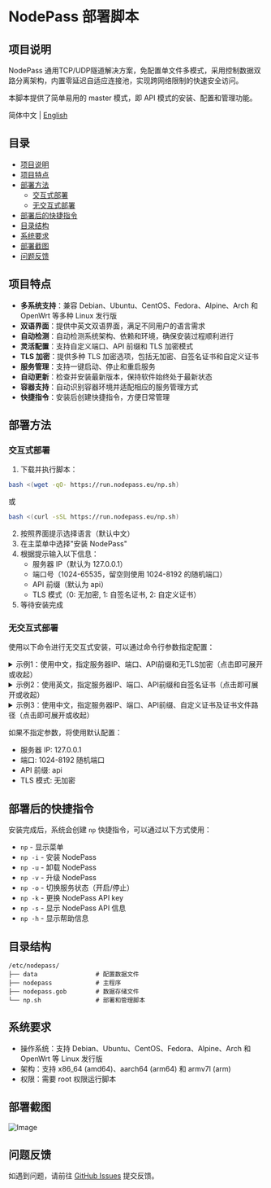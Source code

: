 # NodePass 部署脚本

## 项目说明

NodePass 通用TCP/UDP隧道解决方案，免配置单文件多模式，采用控制数据双路分离架构，内置零延迟自适应连接池，实现跨网络限制的快速安全访问。

本脚本提供了简单易用的 master 模式，即 API 模式的安装、配置和管理功能。

简体中文 | [English](README_EN.md)

## 目录
- [项目说明](#项目说明)
- [项目特点](#项目特点)
- [部署方法](#部署方法)
  - [交互式部署](#交互式部署)
  - [无交互式部署](#无交互式部署)
- [部署后的快捷指令](#部署后的快捷指令)
- [目录结构](#目录结构)
- [系统要求](#系统要求)
- [部署截图](#部署截图)
- [问题反馈](#问题反馈)

## 项目特点

- **多系统支持**：兼容 Debian、Ubuntu、CentOS、Fedora、Alpine、Arch 和 OpenWrt 等多种 Linux 发行版
- **双语界面**：提供中英文双语界面，满足不同用户的语言需求
- **自动检测**：自动检测系统架构、依赖和环境，确保安装过程顺利进行
- **灵活配置**：支持自定义端口、API 前缀和 TLS 加密模式
- **TLS 加密**：提供多种 TLS 加密选项，包括无加密、自签名证书和自定义证书
- **服务管理**：支持一键启动、停止和重启服务
- **自动更新**：检查并安装最新版本，保持软件始终处于最新状态
- **容器支持**：自动识别容器环境并适配相应的服务管理方式
- **快捷指令**：安装后创建快捷指令，方便日常管理

## 部署方法

### 交互式部署

1. 下载并执行脚本：

```bash
bash <(wget -qO- https://run.nodepass.eu/np.sh)
```

或

```bash
bash <(curl -sSL https://run.nodepass.eu/np.sh)
```

2. 按照界面提示选择语言（默认中文）
3. 在主菜单中选择"安装 NodePass"
4. 根据提示输入以下信息：
   - 服务器 IP（默认为 127.0.0.1）
   - 端口号（1024-65535，留空则使用 1024-8192 的随机端口）
   - API 前缀（默认为 api）
   - TLS 模式（0: 无加密, 1: 自签名证书, 2: 自定义证书）
5. 等待安装完成

### 无交互式部署

使用以下命令进行无交互式安装，可以通过命令行参数指定配置：

<details>
    <summary> 示例1：使用中文，指定服务器IP、端口、API前缀和无TLS加密（点击即可展开或收起）</summary>
<br>

```bash
bash <(curl -sSL https://run.nodepass.eu/np.sh) \
  -i \
  --language zh \
  --server_ip 127.0.0.1 \
  --user_port 18080 \
  --prefix api \
  --tls_mode 0
```
</details>

<details>
    <summary> 示例2：使用英文，指定服务器IP、端口、API前缀和自签名证书（点击即可展开或收起）</summary>
<br>

```bash
bash <(curl -sSL https://run.nodepass.eu/np.sh) \
  -i \
  --language en \
  --server_ip localhost \
  --user_port 18080 \
  --prefix api \
  --tls_mode 1
```
</details>

<details>
    <summary> 示例3：使用中文，指定服务器IP、端口、API前缀、自定义证书及证书文件路径（点击即可展开或收起）</summary>
<br>

```bash
bash <(curl -sSL https://run.nodepass.eu/np.sh) \
  -i \
  --language zh \
  --server_ip 1.2.3.4 \
  --user_port 18080 \
  --prefix api \
  --tls_mode 2 \
  --cert_file /tmp/cert.pem \
  --key_file /tmp/key.pem
```
</details>

如果不指定参数，将使用默认配置：
- 服务器 IP: 127.0.0.1
- 端口: 1024-8192 随机端口
- API 前缀: api
- TLS 模式: 无加密

## 部署后的快捷指令

安装完成后，系统会创建 `np` 快捷指令，可以通过以下方式使用：

- `np` - 显示菜单
- `np -i` - 安装 NodePass
- `np -u` - 卸载 NodePass
- `np -v` - 升级 NodePass
- `np -o` - 切换服务状态（开启/停止）
- `np -k` - 更换 NodePass API key
- `np -s` - 显示 NodePass API 信息
- `np -h` - 显示帮助信息

## 目录结构

```
/etc/nodepass/
├── data                # 配置数据文件
├── nodepass            # 主程序
├── nodepass.gob        # 数据存储文件
└── np.sh               # 部署和管理脚本
```

## 系统要求

- 操作系统：支持 Debian、Ubuntu、CentOS、Fedora、Alpine、Arch 和 OpenWrt 等 Linux 发行版
- 架构：支持 x86_64 (amd64)、aarch64 (arm64) 和 armv7l (arm)
- 权限：需要 root 权限运行脚本

## 部署截图

![Image](https://github.com/user-attachments/assets/4453fde6-d64a-4557-b938-13a1affcd81f)

## 问题反馈

如遇到问题，请前往 [GitHub Issues](https://github.com/NodePassProject/scripts/issues) 提交反馈。
